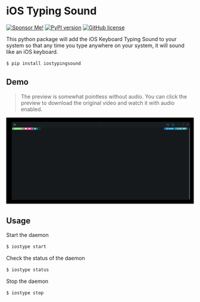 # iOS Typing Sound

[![Sponsor Me!](https://img.shields.io/badge/%F0%9F%92%B8-Sponsor%20Me!-blue)](https://github.com/sponsors/nathan-fiscaletti)
[![PyPI version](https://badge.fury.io/py/iostypingsound.svg)](https://badge.fury.io/py/iostypingsound)
[![GitHub license](https://img.shields.io/github/license/nathan-fiscaletti/iostypingsound.svg)](https://github.com/nathan-fiscaletti/iostypingsound/blob/master/LICENSE)

This python package will add the iOS Keyboard Typing Sound to your system so that any time you type anywhere on your system, it will sound like an iOS keyboard.

```sh
$ pip install iostypingsound
```

## Demo

> The preview is somewhat pointless without audio. You can click the preview to download the original video and watch it with audio enabled.

[![Preview Thumbnail](./preview.gif)](./preview.mov?raw=true)

## Usage

Start the daemon

```sh
$ iostype start
```

Check the status of the daemon

```sh
$ iostype status
```

Stop the daemon

```sh
$ iostype stop
```
